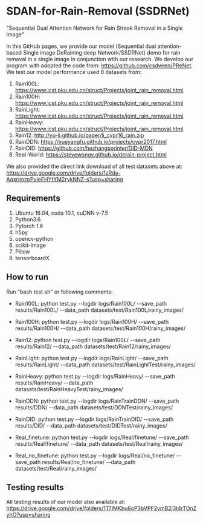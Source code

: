 # SDAN-for-Rain-Removal (SSDRNet)
"Sequential Dual Attention Network for Rain Streak Removal in a Single Image"

In this GitHub pages, we provide our model (Sequential dual attention-based Single image DeRaining deep Network/SSDRNet) demo for rain removal in a single image in conjunction with our research. We develop our program with adopted the code from: https://github.com/csdwren/PReNet. We test our model performance used 8 datasets from:

1. Rain100L: https://www.icst.pku.edu.cn/struct/Projects/joint_rain_removal.html
2. Rain100H: https://www.icst.pku.edu.cn/struct/Projects/joint_rain_removal.html
3. RainLight: https://www.icst.pku.edu.cn/struct/Projects/joint_rain_removal.html
4. RainHeavy: https://www.icst.pku.edu.cn/struct/Projects/joint_rain_removal.html
5. Rain12: http://yu-li.github.io/paper/li_cvpr16_rain.zip
6. RainDDN: https://xueyangfu.github.io/projects/cvpr2017.html
7. RainDID: https://github.com/hezhangsprinter/DID-MDN
8. Real-World: https://stevewongv.github.io/derain-project.html

We also provided the direct link download of all test datasets above at:
https://drive.google.com/drive/folders/1zRda-AqxrimzpPvleFHYtYM2rykNNZ-s?usp=sharing

## Requirements
1. Ubuntu 16.04, cuda 10.1, cuDNN v-7.5
2. Python3.6
3. Pytorch 1.6
4. h5py
5. opencv-python
6. scikit-image
7. Pillow
8. tensorboardX

## How to run
Run "bash test.sh" or following comments:
- Rain100L:
python test.py --logdir logs/Rain100L/ --save_path results/Rain100L/ --data_path datasets/test/Rain100L/rainy_images/

- Rain100H:
python test.py --logdir logs/Rain100H/ --save_path results/Rain100H/ --data_path datasets/test/Rain100H/rainy_images/

- Rain12:
python test.py --logdir logs/Rain100L/ --save_path results/Rain12/ --data_path datasets/test/Rain12/rainy_images/

- RainLight:
python test.py --logdir logs/RainLight/ --save_path results/RainLight/ --data_path datasets/test/RainLightTest/rainy_images/

- RainHeavy:
python test.py --logdir logs/RainHeavy/ --save_path results/RainHeavy/ --data_path datasets/test/RainHeavyTest/rainy_images/

- RainDDN:
python test.py --logdir logs/RainTrainDDN/ --save_path results/DDN/ --data_path datasets/test/DDNTest/rainy_images/

- RainDID:
python test.py --logdir logs/RainTrainDID/ --save_path results/DID/ --data_path datasets/test/DIDTest/rainy_images/

- Real_finetune:
python test.py --logdir logs/Real/finetune/ --save_path results/Real/finetune/ --data_path datasets/test/Real/rainy_images/

- Real_no_finetune:
python test.py --logdir logs/Real/no_finetune/ --save_path results/Real/no_finetune/ --data_path datasets/test/Real/rainy_images/

## Testing results
All testing results of our model also available at:
https://drive.google.com/drive/folders/1T7IMKbu6oP3bVPF2ymB2j3t4rTOnZyhO?usp=sharing
